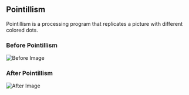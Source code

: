 ## Pointillism

Pointillism is a processing program that replicates a picture with different colored dots.

### Before Pointillism

![Before Image](https://s3-us-west-2.amazonaws.com/droplr.storage/files/acc_86338/w3bF?AWSAccessKeyId=AKIAJSVQN3Z4K7MT5U2A&Expires=1386874436&Signature=55SAGApTBAhEWDtguG4uFk0h6Gc%3D&response-content-disposition=inline%3B%20filename%3DScreen%2520Shot%25202013-12-12%2520at%252012.53.45%2520PM.png%3B%20filename%2A%3DUTF-8%2527%2527Screen%2520Shot%25202013-12-12%2520at%252012.53.45%2520PM.png "Before Image")

### After Pointillism

![After Image](https://s3-us-west-2.amazonaws.com/droplr.storage/files/acc_86338/kuPR?AWSAccessKeyId=AKIAJSVQN3Z4K7MT5U2A&Expires=1386874707&Signature=J0RsWlaqrrdm6%2BSGa3smOtYPanI%3D&response-content-disposition=inline%3B%20filename%3DScreen%2520Shot%25202013-12-12%2520at%252012.58.13%2520PM.png%3B%20filename%2A%3DUTF-8%2527%2527Screen%2520Shot%25202013-12-12%2520at%252012.58.13%2520PM.png "After Image")